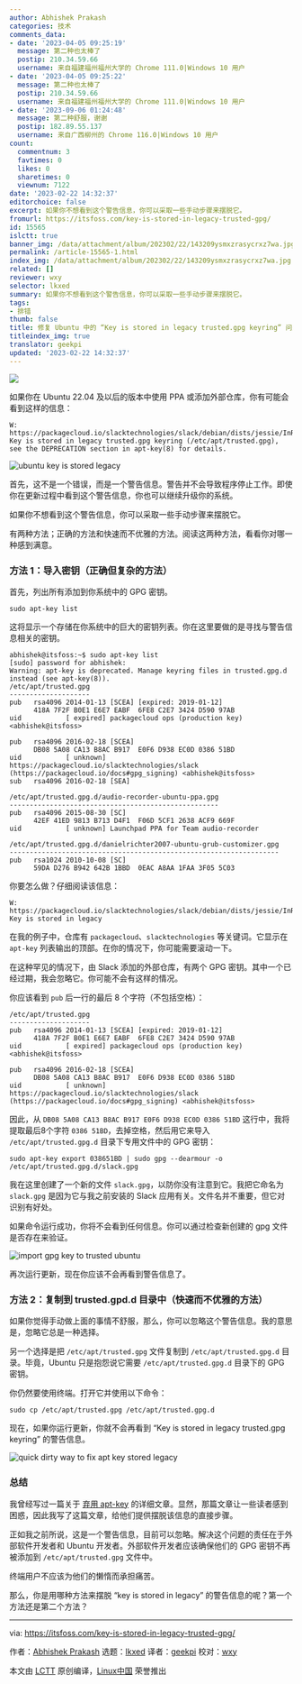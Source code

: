 ```yaml
---
author: Abhishek Prakash
categories: 技术
comments_data:
- date: '2023-04-05 09:25:19'
  message: 第二种也太棒了
  postip: 210.34.59.66
  username: 来自福建福州福州大学的 Chrome 111.0|Windows 10 用户
- date: '2023-04-05 09:25:22'
  message: 第二种也太棒了
  postip: 210.34.59.66
  username: 来自福建福州福州大学的 Chrome 111.0|Windows 10 用户
- date: '2023-09-06 01:24:48'
  message: 第二种舒服，谢谢
  postip: 182.89.55.137
  username: 来自广西柳州的 Chrome 116.0|Windows 10 用户
count:
  commentnum: 3
  favtimes: 0
  likes: 0
  sharetimes: 0
  viewnum: 7122
date: '2023-02-22 14:32:37'
editorchoice: false
excerpt: 如果你不想看到这个警告信息，你可以采取一些手动步骤来摆脱它。
fromurl: https://itsfoss.com/key-is-stored-in-legacy-trusted-gpg/
id: 15565
islctt: true
banner_img: /data/attachment/album/202302/22/143209ysmxzrasycrxz7wa.jpg
permalink: /article-15565-1.html
index_img: /data/attachment/album/202302/22/143209ysmxzrasycrxz7wa.jpg.thumb.jpg
related: []
reviewer: wxy
selector: lkxed
summary: 如果你不想看到这个警告信息，你可以采取一些手动步骤来摆脱它。
tags:
- 排错
thumb: false
title: 修复 Ubuntu 中的 “Key is stored in legacy trusted.gpg keyring” 问题
titleindex_img: true
translator: geekpi
updated: '2023-02-22 14:32:37'
---
```


![](/data/attachment/album/202302/22/143209ysmxzrasycrxz7wa.jpg)


如果你在 Ubuntu 22.04 及以后的版本中使用 PPA 或添加外部仓库，你有可能会看到这样的信息：



```
W: https://packagecloud.io/slacktechnologies/slack/debian/dists/jessie/InRelease: Key is stored in legacy trusted.gpg keyring (/etc/apt/trusted.gpg), see the DEPRECATION section in apt-key(8) for details.

```

![ubuntu key is stored legacy](/data/attachment/album/202302/22/143237y6z4al6dxmqvsw4o.png)


首先，这不是一个错误，而是一个警告信息。警告并不会导致程序停止工作。即使你在更新过程中看到这个警告信息，你也可以继续升级你的系统。


如果你不想看到这个警告信息，你可以采取一些手动步骤来摆脱它。


有两种方法；正确的方法和快速而不优雅的方法。阅读这两种方法，看看你对哪一种感到满意。


### 方法 1：导入密钥（正确但复杂的方法）


首先，列出所有添加到你系统中的 GPG 密钥。



```
sudo apt-key list

```

这将显示一个存储在你系统中的巨大的密钥列表。你在这里要做的是寻找与警告信息相关的密钥。



```
abhishek@itsfoss:~$ sudo apt-key list
[sudo] password for abhishek: 
Warning: apt-key is deprecated. Manage keyring files in trusted.gpg.d instead (see apt-key(8)).
/etc/apt/trusted.gpg
--------------------
pub   rsa4096 2014-01-13 [SCEA] [expired: 2019-01-12]
      418A 7F2F B0E1 E6E7 EABF  6FE8 C2E7 3424 D590 97AB
uid           [ expired] packagecloud ops (production key) <abhishek@itsfoss>

pub   rsa4096 2016-02-18 [SCEA]
      DB08 5A08 CA13 B8AC B917  E0F6 D938 EC0D 0386 51BD
uid           [ unknown] https://packagecloud.io/slacktechnologies/slack (https://packagecloud.io/docs#gpg_signing) <abhishek@itsfoss>
sub   rsa4096 2016-02-18 [SEA]

/etc/apt/trusted.gpg.d/audio-recorder-ubuntu-ppa.gpg
----------------------------------------------------
pub   rsa4096 2015-08-30 [SC]
      42EF 41ED 9813 B713 D4F1  F06D 5CF1 2638 ACF9 669F
uid           [ unknown] Launchpad PPA for Team audio-recorder

/etc/apt/trusted.gpg.d/danielrichter2007-ubuntu-grub-customizer.gpg
-------------------------------------------------------------------
pub   rsa1024 2010-10-08 [SC]
      59DA D276 B942 642B 1BBD  0EAC A8AA 1FAA 3F05 5C03

```

你要怎么做？仔细阅读该信息：



```
W: https://packagecloud.io/slacktechnologies/slack/debian/dists/jessie/InRelease: Key is stored in legacy

```

在我的例子中，仓库有 `packagecloud`、`slacktechnologies` 等关键词。它显示在 `apt-key` 列表输出的顶部。在你的情况下，你可能需要滚动一下。


在这种罕见的情况下，由 Slack 添加的外部仓库，有两个 GPG 密钥。其中一个已经过期，我会忽略它。你可能不会有这样的情况。


你应该看到 `pub` 后一行的最后 8 个字符（不包括空格）：



```
/etc/apt/trusted.gpg
--------------------
pub   rsa4096 2014-01-13 [SCEA] [expired: 2019-01-12]
      418A 7F2F B0E1 E6E7 EABF  6FE8 C2E7 3424 D590 97AB
uid           [ expired] packagecloud ops (production key) <abhishek@itsfoss>

pub   rsa4096 2016-02-18 [SCEA]
      DB08 5A08 CA13 B8AC B917  E0F6 D938 EC0D 0386 51BD
uid           [ unknown] https://packagecloud.io/slacktechnologies/slack (https://packagecloud.io/docs#gpg_signing) <abhishek@itsfoss>

```

因此，从 `DB08 5A08 CA13 B8AC B917 E0F6 D938 EC0D 0386 51BD` 这行中，我将提取最后8个字符 `0386 51BD`，去掉空格，然后用它来导入 `/etc/apt/trusted.gpg.d` 目录下专用文件中的 GPG 密钥：



```
sudo apt-key export 038651BD | sudo gpg --dearmour -o /etc/apt/trusted.gpg.d/slack.gpg

```

我在这里创建了一个新的文件 `slack.gpg`，以防你没有注意到它。我把它命名为 `slack.gpg` 是因为它与我之前安装的 Slack 应用有关。文件名并不重要，但它对识别有好处。


如果命令运行成功，你将不会看到任何信息。你可以通过检查新创建的 gpg 文件是否存在来验证。


![import gpg key to trusted ubuntu](/data/attachment/album/202302/22/143237bdiix399inzfafkd.png)


再次运行更新，现在你应该不会再看到警告信息了。


### 方法 2：复制到 trusted.gpd.d 目录中（快速而不优雅的方法）


如果你觉得手动做上面的事情不舒服，那么，你可以忽略这个警告信息。我的意思是，忽略它总是一种选择。


另一个选择是把 `/etc/apt/trusted.gpg` 文件复制到 `/etc/apt/trusted.gpg.d` 目录。毕竟，Ubuntu 只是抱怨说它需要 `/etc/apt/trusted.gpg.d` 目录下的 GPG 密钥。


你仍然要使用终端。打开它并使用以下命令：



```
sudo cp /etc/apt/trusted.gpg /etc/apt/trusted.gpg.d

```

现在，如果你运行更新，你就不会再看到 “Key is stored in legacy trusted.gpg keyring” 的警告信息。


![quick dirty way to fix apt key stored legacy](/data/attachment/album/202302/22/143237e4jvg4szfszr4c4w.png)


### 总结


我曾经写过一篇关于 [弃用 apt-key](https://itsfoss.com/apt-key-deprecated/) 的详细文章。显然，那篇文章让一些读者感到困惑，因此我写了这篇文章，给他们提供摆脱该信息的直接步骤。


正如我之前所说，这是一个警告信息，目前可以忽略。解决这个问题的责任在于外部软件开发者和 Ubuntu 开发者。外部软件开发者应该确保他们的 GPG 密钥不再被添加到 `/etc/apt/trusted.gpg` 文件中。


终端用户不应该为他们的懒惰而承担痛苦。


那么，你是用哪种方法来摆脱 “key is stored in legacy” 的警告信息的呢？第一个方法还是第二个方法？




---


via: <https://itsfoss.com/key-is-stored-in-legacy-trusted-gpg/>


作者：[Abhishek Prakash](https://itsfoss.com/) 选题：[lkxed](https://github.com/lkxed) 译者：[geekpi](https://github.com/geekpi) 校对：[wxy](https://github.com/wxy)


本文由 [LCTT](https://github.com/LCTT/TranslateProject) 原创编译，[Linux中国](https://linux.cn/) 荣誉推出